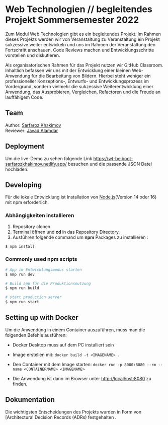 # Web Technologien // begleitendes Projekt Sommersemester 2022

Zum Modul Web Technologien gibt es ein begleitendes Projekt. Im Rahmen dieses Projekts werden wir von Veranstaltung zu Veranstaltung ein Projekt sukzessive weiter entwickeln und uns im Rahmen der Veranstaltung den Fortschritt anschauen, Code Reviews machen und Entwicklungsschritte vorstellen und diskutieren.

Als organisatorischen Rahmen für das Projekt nutzen wir GitHub Classroom. Inhaltlich befassen wir uns mit der Entwicklung einer kleinen Web-Anwendung für die Bearbeitung von Bildern. Hierbei steht weniger ein professioneller Konzeptions-, Entwurfs- und Entwicklungsprozess im Vordergrund, sondern vielmehr die sukzessive Weiterentwicklung einer Anwendung, das Ausprobieren, Vergleichen, Refactoren und die Freude an lauffähigem Code.

## Team

Author: [Sarfaroz Khakimov ](https://github.com/Sarfaroz)  
Reviewer: [Javad Alamdar ](https://github.com/javadalam)

## Deployment

  Um die live-Demo zu sehen folgende Link https://wt-beiboot-sarfarozkhakimov.netlify.app/ besuchen und die passende JSON Datei hochladen.

## Developing

 Für die lokale Entwicklung ist  Installation von [Node.js](https://nodejs.org/en/)(Version 14 oder 16) mit npm erforderlich.


### Abhängigkeiten installieren

1. Repository clonen.
2. Terminal öffnen und **cd** in das Repository Directory.
3. Ausführen folgende command um **npm** Packages zu installieren  :

```bash
$ npm install
```
### Commonly used npm scripts

```bash
# App im Entwicklungsmodus starten
$ nmp run dev

# Build app für die Produktionsnutzung
$ npm run build

# start production server
$ npm run start
```
## Setting up with Docker

Um die Anwendung in einem Container auszuführen, muss man die folgenden Befehle ausführen:

- Docker Desktop muss auf dem PC installiert sein

-  Image erstellen mit: `docker build -t <IMAGENAME> . `

- Den Container mit dem Image starten:  `docker run -p 8080:8080 --rm --name <CONTAINERNAME> <IMAGENAME>`

- Die Anwendung ist dann im Browser unter [http://localhost:8080](http://localhost:8080) zu finden.

## Dokumentation

Die wichtigsten Entscheidungen des Projekts wurden in Form von [Architectural Decision Records (ADRs) festgehalten .
